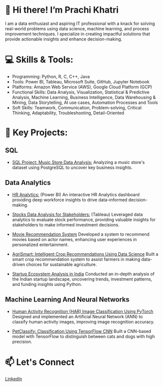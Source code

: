 # 👋 Hi there! I’m Prachi Khatri 
 I am a data enthusiast and aspiring IT professional with a knack for solving real-world problems using data science, machine learning, and process improvement techniques. I specialize in creating impactful solutions that provide actionable insights and enhance decision-making.

# 💻 Skills & Tools:
- Programming:  Python, R, C, C++, Java 
- Tools: Power BI, Tableau, Microsoft Suite, GitHub, Jupyter Notebook
- Platforms: Amazon Web Service (AWS), Google Cloud Platform (GCP)
- Functional Skills: Data Analysis, Visualization, Statistical & Predictive Analysis, Machine Learning, Business Intelligence, Data Warehousing & Mining, Data Storytelling, AI use cases, Automation Processes and Tools
- Soft Skills: Teamwork, Communication, Problem-solving, Critical Thinking, Adaptability, Troubleshooting, Detail-Oriented

# 🌟 Key Projects:

## SQL 
- [SQL Project: Music Store Data Analysis:](https://github.com/PrachiKhatri22/SQL-Project-Music-Company-Analysis)
  Analyzing a music store's dataset using PostgreSQL to uncover key business insights.

## Data Analytics
- [HR Analytics:](https://github.com/PrachiKhatri22/HR-Analytics-PowerBI-Project) (Power BI)
An interactive HR Analytics dashboard providing deep workforce insights to drive data-informed decision-making.

- [Stocks Data Analysis for Stakeholders:](https://github.com/PrachiKhatri22/Stocks_Data_Analysis_for-Stakeholders) (Tableau)
Leveraged data analytics to evaluate stock performance, providing valuable insights for stakeholders to make informed investment decisions.

- [Movie Recommendation System](https://github.com/PrachiKhatri22/Movie-Recommendation-System)
Developed a system to recommend movies based on actor names, enhancing user experiences in personalized entertainment.
- [AgriSmart: Intelligent Crop Recommendations Using Data Science](https://github.com/PrachiKhatri22/AgriSmart-Intelligent-Crop-Recommendations-Using-Data-Science)
Built a smart crop recommendation system to assist farmers in making data-driven choices for sustainable agriculture.

- [Startup Ecosystem Analysis in India](https://github.com/PrachiKhatri22/Startup-Ecosystem-Analysis-in-India)
Conducted an in-depth analysis of the Indian startup landscape, uncovering trends, investment patterns, and funding insights using Python.

## Machine Learning And Neural Networks 
- [Human Activity Recognition (HAR) Image Classification Using PyTorch](https://github.com/PrachiKhatri22/Human-Activity-Recognition-HAR-Image-Classification-Using-PyTorch-ANN)
Designed and implemented an Artificial Neural Network (ANN) to classify human activity images, improving image recognition accuracy.

- [PetClassify: Classification Using TensorFlow CNN](https://github.com/PrachiKhatri22/PetClassify-Classification-Using-TensorFlow-CNN)
Built a CNN-based model with TensorFlow to distinguish between cats and dogs with high precision.


# 📫 Let's Connect
[LinkedIn](https://www.linkedin.com/in/prachi-khatri22/)
